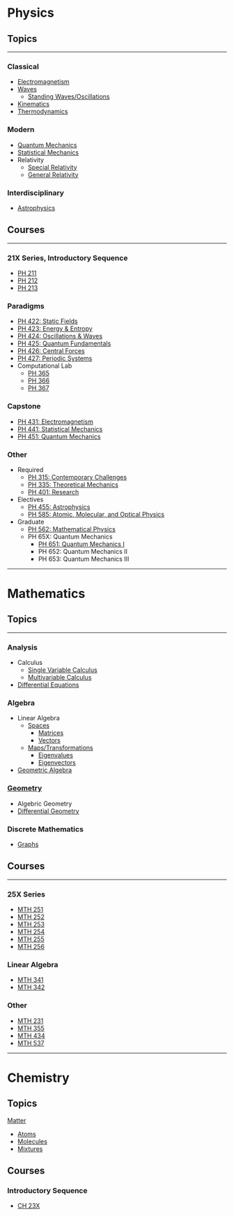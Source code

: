 <!-- panels:start -->
<!-- div:title-panel -->

# Physics

<!-- div:left-panel -->
## Topics

<hr>

### Classical

  - [Electromagnetism](/physics/Electromagnetism.md)
  - [Waves](/physics/Waves.md)
    - [Standing Waves/Oscillations](/physics/Oscillations.md)
  - [Kinematics](/physics/Kinematics.md)
  - [Thermodynamics](/physics/Thermodynamics.md)

### Modern

  - [Quantum Mechanics](/physics/QuantumMechanics.md)
  - [Statistical Mechanics](/physics/StatisticalMechanics.md)
  - Relativity
    - [Special Relativity](/physics/SpecialRelativity.md)
    - [General Relativity](/physics/GeneralRelativity.md)

### Interdisciplinary

  - [Astrophysics](/physics/Astrophysics.md)


<!-- div:right-panel -->

## Courses

<hr>

### 21X Series, Introductory Sequence

  - [PH 211](/courses/PH211.md)
  - [PH 212](/courses/PH212.md)
  - [PH 213](/courses/PH213.md)

### Paradigms

  - [PH 422: Static Fields](/courses/PH422.md)
  - [PH 423: Energy & Entropy](/courses/PH423.md)
  - [PH 424: Oscillations & Waves](/courses/PH424.md)
  - [PH 425: Quantum Fundamentals](/courses/PH425.md)
  - [PH 426: Central Forces](/courses/PH426.md)
  - [PH 427: Periodic Systems](/courses/PH427.md)
  - Computational Lab
    - [PH 365](/courses/PH365.md)
    - [PH 366](/courses/PH366.md)
    - [PH 367](/courses/PH367.md)

### Capstone

  - [PH 431: Electromagnetism](/courses/PH431.md)
  - [PH 441: Statistical Mechanics](/courses/PH541.md)
  - [PH 451: Quantum Mechanics](/courses/PH451.md)

### Other

  - Required
    - [PH 315: Contemporary Challenges](/courses/PH315.md)
    - [PH 335: Theoretical Mechanics](/courses/PH335.md)
    - [PH 401: Research](/courses/PH401.md)
  - Electives
    - [PH 455: Astrophysics](/courses/PH455.md)
    - [PH 585: Atomic, Molecular, and Optical Physics](/courses/PH585.md)
  - Graduate
    - [PH 562: Mathematical Physics](/courses/PH562.md)
    - PH 65X: Quantum Mechanics
      - [PH 651: Quantum Mechanics I](/courses/PH651.md)
      - PH 652: Quantum Mechanics II
      - PH 653: Quantum Mechanics III

<!-- div:title-panel -->

<hr>

# Mathematics

<!-- div:left-panel -->

## Topics

<hr>

### Analysis

- Calculus
  - [Single Variable Calculus](/maths/SingleVariableCalculus.md)
  - [Multivariable Calculus](/maths/MultivariableCalculus.md)
- [Differential Equations](/maths/DifferentialEquations.md)

### Algebra

- Linear Algebra
  - [Spaces](/maths/VectorSpaces.md)
    - [Matrices](/maths/Matrices.md)
    - [Vectors](/maths/Vectors.md)
  - [Maps/Transformations](/maths/Maps.md)
    - [Eigenvalues](/maths/Eigenvalues.md)
    - [Eigenvectors](/maths/Eigenvectors.md)
- [Geometric Algebra](/maths/GeometricAlgebra.md)

### [Geometry](/maths/Geometry.md)

- Algebric Geometry
- [Differential Geometry](/maths/DifferentialGeometry.md)

### Discrete Mathematics

- [Graphs](/maths/Graphs.md)

<!-- div:right-panel -->
## Courses

<hr>

### 25X Series
- [MTH 251](/courses/MTH251.md)
- [MTH 252](/courses/MTH252.md)
- [MTH 253](/courses/MTH253.md)
- [MTH 254](/courses/MTH253.md)
- [MTH 255](/courses/MTH255.md)
- [MTH 256](/courses/MTH256.md)

### Linear Algebra
- [MTH 341](/courses/MTH341.md)
- [MTH 342](/courses/MTH342.md)

### Other
- [MTH 231](/courses/MTH231.md)
- [MTH 355](/courses/MTH355.md)
- [MTH 434](/courses/MTH434.md)
- [MTH 537](/courses/MTH537.md)

<!-- div:title-panel -->

<hr>

# Chemistry

<!-- div:left-panel -->

## Topics

[Matter](/chem/Matter.md)

  - [Atoms](/chem/Atoms.md)
  - [Molecules](/chem/Molecules.md)
  - [Mixtures](/chem/Mixtures.md)

<!-- div:right-panel -->

## Courses

### Introductory Sequence
- [CH 23X](/courses/CH23X.md)

<!-- panels:end -->
